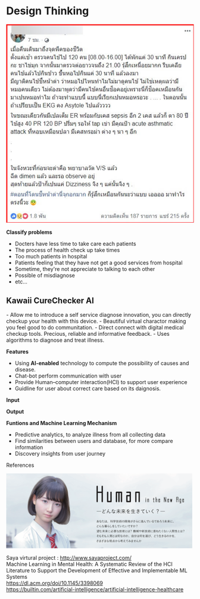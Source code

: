 <h1>Design Thinking</h1>

<img src="https://github.com/PaoLastHope/BADS7105/blob/64be25c1643e5405c907e8d10aa4a943dfb43177/HOMEWORK%2012/images/1.jpg">

<b>Classify problems</b>
- Docters have less time to take care each patients
- The process of health check up take times
- Too much patients in hospital
- Patients feeling that they have not get a good services from hospital
- Sometime, they're not appreciate to talking to each other
- Possible of misdiagnose
- etc...

<h2>Kawaii CureChecker AI</h2>
- Allow me to introduce a self service diagnose innovation, you can directly checkup your health with this device.
- Beautiful virtual charactor making you feel good to do communitation.
- Direct connect with digital medical checkup tools. Precious, reliable and informative feedback.
- Uses algorithms to diagnose and treat illness.

<b>Features</b>
- Using <b>AI-enabled</b> technology to compute the possibility of causes and disease.
- Chat-bot perform communication with user
- Provide Human–computer interaction(HCI) to support user experience 
- Guidline for user about correct care based on its daignosis.

<b>Input</b>

<b>Output</b>


<b>Funtions and Machine Learning Mechanism</b>
- Predictive analytics, to analyze illness from all collecting data
- Find similarities between users and database, for more compare information 
- Discovery insights from user journey


References

<img width="500" src="https://github.com/PaoLastHope/BADS7105/blob/64be25c1643e5405c907e8d10aa4a943dfb43177/HOMEWORK%2012/images/saya.png">

Saya virtural project : http://www.sayaproject.com/ <br/>
Machine Learning in Mental Health: A Systematic Review of the HCI Literature to Support the Development of Effective and Implementable ML Systems<br/>
https://dl.acm.org/doi/10.1145/3398069 <br/>
https://builtin.com/artificial-intelligence/artificial-intelligence-healthcare<br/>
